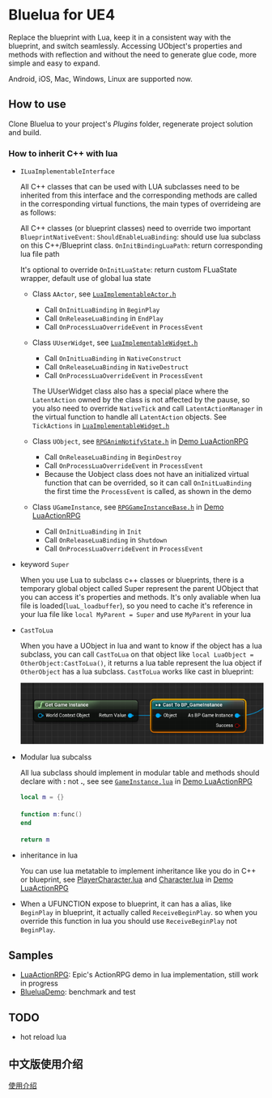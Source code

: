 # Bluelua for UE4 #

Replace the blueprint with Lua, keep it in a consistent way with the blueprint, and switch seamlessly. Accessing UObject's properties and methods with reflection and without the need to generate glue code, more simple and easy to expand.

Android, iOS, Mac, Windows, Linux are supported now.

## How to use ##

Clone Bluelua to your project's *Plugins* folder, regenerate project solution and build.

### How to inherit C++ with lua ###

* `ILuaImplementableInterface`

    All C++ classes that can be used with LUA subclasses need to be inherited from this interface and the corresponding methods are called in the corresponding virtual functions, the main types of overrideing are as follows:

    All C++ classes (or blueprint classes) need to override two important `BlueprintNativeEvent`: `ShouldEnableLuaBinding`: should use lua subclass on this C++/Blueprint class. `OnInitBindingLuaPath`: return corresponding lua file path
    
    It's optional to override `OnInitLuaState`: return custom FLuaState wrapper, default use of global lua state

    * Class `AActor`, see [`LuaImplementableActor.h`](https://github.com/jashking/Bluelua/blob/master/Source/Bluelua/Public/LuaImplementableActor.h)
        * Call `OnInitLuaBinding` in `BeginPlay`
        * Call `OnReleaseLuaBinding` in `EndPlay`
        * Call `OnProcessLuaOverrideEvent` in `ProcessEvent`

    * Class `UUserWidget`, see [`LuaImplementableWidget.h`](https://github.com/jashking/Bluelua/blob/master/Source/Bluelua/Public/LuaImplementableWidget.h)
        * Call `OnInitLuaBinding` in `NativeConstruct`
        * Call `OnReleaseLuaBinding` in `NativeDestruct`
        * Call `OnProcessLuaOverrideEvent` in `ProcessEvent`

        The UUserWidget class also has a special place where the `LatentAction` owned by the class is not affected by the pause, so you also need to override `NativeTick` and call `LatentActionManager` in the virtual function to handle all `LatentAction` objects. See `TickActions` in [`LuaImplementableWidget.h`](https://github.com/jashking/Bluelua/blob/master/Source/Bluelua/Public/LuaImplementableWidget.h)

    * Class `UObject`, see [`RPGAnimNotifyState.h`](https://github.com/jashking/LuaActionRPG/blob/master/Source/ActionRPG/Public/RPGAnimNotifyState.h) in [Demo LuaActionRPG](https://github.com/jashking/LuaActionRPG)
        * Call `OnReleaseLuaBinding` in `BeginDestroy`
        * Call `OnProcessLuaOverrideEvent` in `ProcessEvent`
        * Because the Uobject class does not have an initialized virtual function that can be overrided, so it can call `OnInitLuaBinding` the first time the `ProcessEvent` is called, as shown in the demo

    * Class `UGameInstance`, see [`RPGGameInstanceBase.h`](https://github.com/jashking/LuaActionRPG/blob/master/Source/ActionRPG/Public/RPGGameInstanceBase.h) in [Demo LuaActionRPG](https://github.com/jashking/LuaActionRPG)
        * Call `OnInitLuaBinding` in `Init`
        * Call `OnReleaseLuaBinding` in `Shutdown`
        * Call `OnProcessLuaOverrideEvent` in `ProcessEvent`

* keyword `Super`

    When you use Lua to subclass c++ classes or blueprints, there is a temporary global object called Super represent the parent UObject that you can access it's properties and methods. It's only avaliable when lua file is loaded(`luaL_loadbuffer`), so you need to cache it's reference in your lua file like `local MyParent = Super` and use `MyParent` in your lua

* `CastToLua`

    When you have a UObject in lua and want to know if the object has a lua subclass, you can call `CastToLua` on that object like `local LuaObject = OtherObject:CastToLua()`, it returns a lua table represent the lua object if `OtherObject` has a lua subclass. `CastToLua` works like cast in blueprint:

    ![](Doc/Images/cast.png)

* Modular lua subcalss

    All lua subclass should implement in modular table and methods should declare with **:** not **.**, see see [`GameInstance.lua`](https://github.com/jashking/LuaActionRPG/blob/master/Content/Lua/Blueprints/GameInstance.lua) in [Demo LuaActionRPG](https://github.com/jashking/LuaActionRPG)

    ``` lua
    local m = {}

    function m:func()
    end

    return m
    ```

* inheritance in lua

    You can use lua metatable to implement inheritance like you do in C++ or blueprint, see
    [PlayerCharacter.lua](https://github.com/jashking/LuaActionRPG/blob/master/Content/Lua/Blueprints/PlayerCharacter.lua) and [Character.lua](https://github.com/jashking/LuaActionRPG/blob/master/Content/Lua/Blueprints/Character.lua) in [Demo LuaActionRPG](https://github.com/jashking/LuaActionRPG)

* When a UFUNCTION expose to blueprint, it can has a alias, like `BeginPlay` in blueprint, it actually called `ReceiveBeginPlay`. so when you override this function in lua you should use `ReceiveBeginPlay` not `BeginPlay`.

## Samples ##

* [LuaActionRPG](https://github.com/jashking/LuaActionRPG): Epic's ActionRPG demo in lua implementation, still work in progress
* [BlueluaDemo](https://github.com/jashking/BlueluaDemo): benchmark and test

## TODO ##

* hot reload lua

## 中文版使用介绍 ##

[使用介绍](https://github.com/jashking/Bluelua/wiki/%E5%A6%82%E4%BD%95%E4%BD%BF%E7%94%A8)